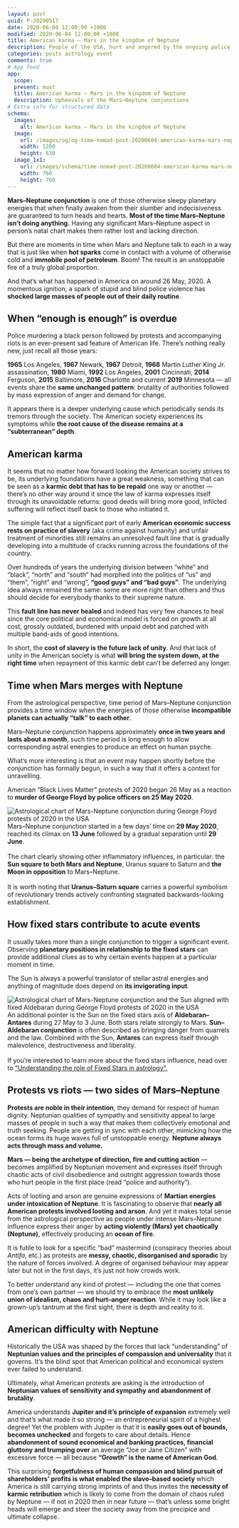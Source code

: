 ```yaml
---
layout: post
uuid: P-20200517
date: 2020-06-04 12:00:00 +1000
modified: 2020-06-04 12:00:00 +1000
title: American karma — Mars in the kingdom of Neptune
description: People of the USA, hurt and angered by the ongoing police brutality, took to the streets in a movement that is coincides with a powerful Mars–Neptune conjunction of May–June 2020. Mars and Neptune are capable of producing massive upheavals injecting a highly combustive mix of anger and idealism, especially related to the matters of truth and justice — thus revealing the burden of unresolved karmic debt.
categories: posts astrology event
comments: true
# App feed
app:
  scope: 
  present: must
  title: American karma — Mars in the kingdom of Neptune
  description: Upheavals of the Mars–Neptune conjunctions
# Extra info for structured data
schema:
  images:
    alt: American karma — Mars in the kingdom of Neptune
  image:
    url: /images/og/og-time-nomad-post-20200604-american-karma-mars-neptune.jpg
    width: 1200
    height: 630
  image_1x1:
    url: /images/schema/time-nomad-post-20200604-american-karma-mars-neptune-1x1.jpg
    width: 760
    height: 760
---
```


**Mars–Neptune conjunction** is one of those otherwise sleepy planetary energies that when finally awaken from their slumber and indecisiveness are guaranteed to turn heads and hearts. **Most of the time Mars–Neptune isn’t doing anything.** Having any significant Mars–Neptune aspect in person’s natal chart makes them rather lost and lacking direction.

But there are moments in time when Mars and Neptune talk to each in a way that is just like when **hot sparks** come in contact with a volume of otherwise cold and **immobile pool of petroleum**. Boom! The result is an unstoppable fire of a truly global proportion.

And that’s what has happened in America on around 26 May, 2020. A momentous ignition, a spark of stupid and blind police violence has **shocked large masses of people out of their daily routine**. 

## When “enough is enough” is overdue

Police murdering a black person followed by protests and accompanying riots is an ever-present sad feature of American life. There’s nothing really new, just recall all those years:

**1965** Los Angeles, **1967** Newark, **1967** Detroit, **1968** Martin Luther King Jr. assassination, **1980** Miami, **1992** Los Angeles, **2001** Cincinnati, **2014** Ferguson, **2015** Baltimore, **2016** Charlotte and current **2019** Minnesota — all events share the **same unchanged pattern**: brutality of authorities followed by mass expression of anger and demand for change.

It appears there is a deeper underlying cause which periodically sends its tremors through the society. The American society experiences its symptoms while **the root cause of the disease remains at a “subterranean” depth**.

## American karma

It seems that no matter how forward looking the American society strives to be, its underlying foundations have a great weakness, something that can be seen as a **karmic debt that has to be repaid** one way or another — there’s no other way around it since the law of karma expresses itself through its unavoidable returns: good deeds will bring more good, inflicted suffering will reflect itself back to those who initiated it.

The simple fact that a significant part of early **American economic success rests on practice of slavery** (aka crime against humanity) and unfair treatment of minorities still remains an unresolved fault line that is gradually developing into a multitude of cracks running across the foundations of the country.

Over hundreds of years the underlying division between “white” and “black”, “north” and “south” had morphed into the politics of “us” and “them”, “right” and “wrong”, **“good guys” and “bad guys”**. The underlying idea always remained the same: some are more right than others and thus should decide for everybody thanks to their supreme nature.

This **fault line has never healed** and indeed has very few chances to heal since the core political and economical model is forced on growth at all cost, grossly outdated, burdened with unpaid debt and patched with multiple band-aids of good intentions.

In short, the **cost of slavery is the future lack of unity**. And that lack of unity in the American society is what **will bring the system down, at the right time** when repayment of this karmic debt can’t be deferred any longer.

## Time when Mars merges with Neptune

From the astrological perspective, time period of Mars–Neptune conjunction provides a time window when the energies of those otherwise **incompatible planets can actually “talk” to each other**.

Mars–Neptune conjunction happens approximately **once in two years and lasts about a month**, such time period is long enough to allow corresponding astral energies to produce an effect on human psyche.

What’s more interesting is that an event may happen shortly before the conjunction has formally begun, in such a way that it offers a context for unravelling.

American “Black Lives Matter” protests of 2020 began 26 May as a reaction to **murder of George Floyd by police officers on 25 May 2020**.

<div class="container post-pullout-box">
  <div class="row">
    <div class="col-6">
      <div class="row">
        <img loading="lazy" src="/images/charts/time-nomad-chart-2020-george-floyd-protests.png" alt="Astrological chart of Mars-Neptune conjunction during George Floyd protests of 2020 in the USA">
      </div>
    </div>
    <div class="col-6">
      <div class="row text-photo-caption-serif">
        Mars–Neptune conjunction started in a few days’ time on <strong>29 May 2020</strong>, reached its climax on <strong>13 June</strong> followed by a gradual separation until <strong>29 June</strong>.<br><br>
        The chart clearly showing other inflammatory influences, in particular: the <strong>Sun square to both Mars and Neptune</strong>, Uranus square to Saturn and <strong>the Moon in opposition</strong> to Mars–Neptune.<br><br>
		It is worth noting that <strong>Uranus–Saturn square</strong> carries a powerful symbolism of revolutionary trends actively confronting stagnated backwards-looking establishment.
      </div>
    </div>
  </div>
</div>
<div class="float-clear"></div>

## How fixed stars contribute to acute events

It usually takes more than a single conjunction to trigger a significant event. Observing **planetary positions in relationship to the fixed stars** can provide additional clues as to why certain events happen at a particular moment in time.

The Sun is always a powerful translator of stellar astral energies and anything of magnitude does depend on **its invigorating input**. 

<div class="container post-pullout-box">
  <div class="row">
    <div class="col-6">
      <div class="row">
        <img loading="lazy" src="/images/charts/time-nomad-chart-2020-george-floyd-protests-sun-on-aldebaran.png" alt="Astrological chart of Mars-Neptune conjunction and the Sun aligned with fixed Aldebaran during George Floyd protests of 2020 in the USA">
      </div>
    </div>
    <div class="col-6">
      <div class="row text-photo-caption-serif">
		An additional pointer is the Sun on the fixed stars axis of <strong>Aldebaran–Antares</strong> during 27 May to 3 June. Both stars relate strongly to Mars. <strong>Sun–Aldebaran conjunction</strong> is often described as bringing danger from quarrels and the law. Combined with the Sun, <strong>Antares</strong> can express itself through malevolence, destructiveness and liberality.<br><br>
		If you’re interested to learn more about the fixed stars influence, head over to <a href="/posts/astrology/philosophy/2019/05/03/fixed-stars-in-astrology.html">“Understanding the role of Fixed Stars in astrology”.</a>
	  </div>
    </div>
  </div>
</div>
<div class="float-clear"></div>

## Protests vs riots — two sides of Mars–Neptune

**Protests are noble in their intention**, they demand for respect of human dignity. Neptunian qualities of sympathy and sensitivity appeal to large masses of people in such a way that makes them collectively emotional and truth seeking. People are getting in sync with each other, mimicking how the ocean forms its huge waves full of unstoppable energy. **Neptune always acts through mass and volume.**

**Mars — being the archetype of direction, fire and cutting action** — becomes amplified by Neptunian movement and expresses itself through chaotic acts of civil disobedience and outright aggression towards those who hurt people in the first place (read “police and authority”). 

Acts of looting and arson are genuine expressions of **Martian energies under intoxication of Neptune**. It is fascinating to observe that **nearly all American protests involved looting and arson**. And yet it makes total sense from the astrological perspective as people under intense Mars–Neptune influence express their anger by **acting violently (Mars) yet chaotically (Neptune)**, effectively producing an **ocean of fire**.

It is futile to look for a specific “bad” mastermind (conspiracy theories about _Antifa_, etc.) as protests are **messy, chaotic, disorganised and sporadic** by the nature of forces involved. A degree of organised behaviour may appear later but not in the first days, it’s just not how crowds work.

To better understand any kind of protest — including the one that comes from one’s own partner —  we should try to embrace the **most unlikely union of idealism, chaos and hurt–anger reaction**. While it may look like a grown-up’s tantrum at the first sight, there is depth and reality to it.

## American difficulty with Neptune

Historically the USA was shaped by the forces that lack “understanding” of **Neptunian values and the principles of compassion and universality** that it governs. It’s the blind spot that American political and economical system ever failed to understand. 

Ultimately, what American protests are asking is the introduction of **Neptunian values of sensitivity and sympathy and abandonment of brutality**.

America understands **Jupiter and it’s principle of expansion** extremely well and that’s what made it so strong — an entrepreneurial spirit of a highest degree! Yet the problem with Jupiter is that it is **easily goes out of bounds, becomes unchecked** and forgets to care about details. Hence **abandonment of sound economical and banking practices, financial gluttony and trumping over** an average “Joe or Jane Citizen” with excessive force — all because **“Growth” is the name of American God**.

This surprising **forgetfulness of human compassion and blind pursuit of shareholders’ profits is what enabled the slave–based society** which America is still carrying strong imprints of and thus invites the **necessity of karmic retribution** which is likely to come from the domain of chaos ruled by Neptune — if not in 2020 then in near future — that’s unless some bright heads will emerge and steer the society away from the precipice and ultimate collapse.